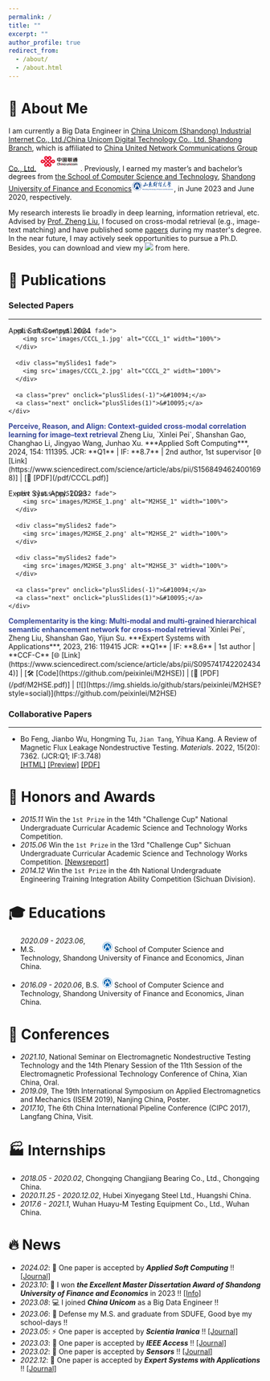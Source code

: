 ```yaml
---
permalink: /
title: ""
excerpt: ""
author_profile: true
redirect_from: 
  - /about/
  - /about.html
---
```


<span class='anchor' id='about-me'></span>

# 👀 About Me

I am currently a Big Data Engineer in [China Unicom (Shandong) Industrial Internet Co., Ltd./China Unicom Digital Technology Co., Ltd. Shandong Branch](https://www.cudt.com.cn/), which is affiliated to [China United Network Communications Group Co., Ltd.](https://www.chinaunicom.com.hk/en/global/home.php) <img src='./images/ChinaUnicom.png' style='width: 6em;'>. Previously, I earned my master’s and bachelor’s degrees from [the School of Computer Science and Technology](https://en.cs.sdufe.edu.cn/), [Shandong University of Finance and Economics](https://www.sdufe.edu.cn/)<img src='./images/SDUFE.png' style='width: 6em;'>, in June 2023 and June 2020, respectively. 

My research interests lie broadly in deep learning, information retrieval, etc. Advised by [Prof. Zheng Liu](https://cs.sdufe.edu.cn/info/1506/3458.htm), I focused on cross-modal retrieval (e.g., image-text matching) and have published some [papers](https://scholar.google.com/citations?user=A6Sd5csAAAAJ) during my master's degree. In the near future, I may actively seek opportunities to pursue a Ph.D. Besides, you can download and view my <a href='./pdf/Resume.pdf'><img src="https://img.shields.io/badge/-English Curriculum Vitae-299DE7?logo=gitbook&logoColor=white"></a> from here. 

# 📝 Publications 

### Selected Papers
---
<div class='paper-box'>
  <div class='paper-box-image'><div><div class="badge">Appl. Soft Comput. 2024</div>
    <div class="slideshow-container">

      <div class="mySlides1 fade">
        <img src='images/CCCL_1.jpg' alt="CCCL_1" width="100%">
      </div>

      <div class="mySlides1 fade">
        <img src='images/CCCL_2.jpg' alt="CCCL_2" width="100%">
      </div>

      <a class="prev" onclick="plusSlides(-1)">&#10094;</a>
      <a class="next" onclick="plusSlides(1)">&#10095;</a>
    </div>
  </div></div>
  <div class='paper-box-text' markdown="1">
  <strong><font color="#374798">Perceive, Reason, and Align: Context-guided cross-modal correlation learning for image–text retrieval</font></strong>  
  Zheng Liu, `Xinlei Pei`, Shanshan Gao, Changhao Li, Jingyao Wang, Junhao Xu.  
  ***Applied Soft Computing***, 2024, 154: 111395.  
  JCR: **Q1** | IF: **8.7** | 2nd author, 1st supervisor  
  [🌐 [Link](https://www.sciencedirect.com/science/article/abs/pii/S1568494624001698)] | [📄 [PDF](/pdf/CCCL.pdf)]
  </div>
</div>

<div class='paper-box'>
  <div class='paper-box-image'><div><div class="badge">Expert Syst. Appl. 2023</div>
    <div class="slideshow-container">

      <div class="mySlides2 fade">
        <img src='images/M2HSE_1.png' alt="M2HSE_1" width="100%">
      </div>

      <div class="mySlides2 fade">
        <img src='images/M2HSE_2.png' alt="M2HSE_2" width="100%">
      </div>

      <div class="mySlides2 fade">
        <img src='images/M2HSE_3.png' alt="M2HSE_3" width="100%">
      </div>

      <a class="prev" onclick="plusSlides(-1)">&#10094;</a>
      <a class="next" onclick="plusSlides(1)">&#10095;</a>
    </div>
  </div></div>
  <div class='paper-box-text' markdown="1">
  <strong><font color="#374798">Complementarity is the king: Multi-modal and multi-grained hierarchical semantic enhancement network for cross-modal retrieval</font></strong>  
  `Xinlei Pei`, Zheng Liu, Shanshan Gao, Yijun Su.  
  ***Expert Systems with Applications***, 2023, 216: 119415  
  JCR: **Q1** | IF: **8.6** | 1st author | **CCF-C**  
  [🌐 [Link](https://www.sciencedirect.com/science/article/abs/pii/S0957417422024344)]  | [🛠 [Code](https://github.com/peixinlei/M2HSE)] | [📄 [PDF](/pdf/M2HSE.pdf)] | [![](https://img.shields.io/github/stars/peixinlei/M2HSE?style=social)](https://github.com/peixinlei/M2HSE)
  </div>
</div>


<style>
  .slideshow-container {
    position: relative;
    max-width: 100%;
  }

  .mySlides1, .mySlides2 {
    display: none;
  }

  .slideshow-container:hover .prev, 
  .slideshow-container:hover .next {
    display: block;
  }

  .prev, .next {
    display: none; /* 默认隐藏 */
    cursor: pointer;
    position: absolute;
    top: 50%;
    width: auto;
    padding: 10px;
    margin-top: -22px;
    color: #374798; /* 深蓝色箭头 */
    font-weight: bold;
    font-size: 18px;
    transition: 0.6s ease;
    border-radius: 3px;
    user-select: none;
    background-color: rgba(0, 0, 0, 0.5); /* 半透明黑色背景 */
  }

  .next {
    right: 10px;
  }

  .prev {
    left: 10px;
  }

  .prev:hover, .next:hover {
    background-color: rgba(0, 0, 0, 0.8); /* 悬停时背景变为更深的黑色 */
  }
.badge {
  position: absolute;
  z-index: 2;
}

</style>

<script>
    let slideIndex1 = 1;
  showSlides(1, slideIndex1);

  let slideIndex2 = 1;
  showSlides(2, slideIndex2);

  function plusSlides(slideshow, n) {
    if (slideshow === 1) {
      showSlides(1, slideIndex1 += n);
    } else if (slideshow === 2) {
      showSlides(2, slideIndex2 += n);
    }
  }

  function showSlides(slideshow, n) {
    let i;
    let slides;
    if (slideshow === 1) {
      slides = document.getElementsByClassName("mySlides1");
      if (n > slides.length) {slideIndex1 = 1}
      if (n < 1) {slideIndex1 = slides.length}
      for (i = 0; i < slides.length; i++) {
        slides[i].style.display = "none";
      }
      slides[slideIndex1-1].style.display = "block";
    } else if (slideshow === 2) {
      slides = document.getElementsByClassName("mySlides2");
      if (n > slides.length) {slideIndex2 = 1}
      if (n < 1) {slideIndex2 = slides.length}
      for (i = 0; i < slides.length; i++) {
        slides[i].style.display = "none";
      }
      slides[slideIndex2-1].style.display = "block";
    }
  }
</script>



### Collaborative Papers
---
- Bo Feng, Jianbo Wu, Hongming Tu, `Jian Tang`, Yihua Kang. A Review of Magnetic Flux Leakage Nondestructive Testing. *Materials*. 2022, 15(20): 7362. (JCR:Q1; IF:3.748)  
[[HTML]](https://dx.doi.org/10.3390/ma15207362) [[Preview]](https://github.com/tangjyan/tangjyan.github.io/blob/main/pdf/FengB-2022-A%20Review%20of%20Magnetic%20Flux%20Leakage%20Nondestructive%20Testing.pdf) [[PDF]](/pdf/FengB-2022-A%20Review%20of%20Magnetic%20Flux%20Leakage%20Nondestructive%20Testing.pdf)


# 🏅 Honors and Awards
- *2015.11*  Win the `1st Prize` in the 14th "Challenge Cup" National Undergraduate Curricular Academic Science and Technology Works Competition.
- *2015.06* Win the `1st Prize` in the 13rd  "Challenge Cup" Sichuan Undergraduate Curricular Academic Science and Technology Works Competition. [[Newsreport]](https://www.sc.gov.cn/10462/10778/10876/2015/7/1/10341562.shtml)
- *2014.12* Win the `1st Prize` in the 4th National Undergraduate Engineering Training Integration Ability Competition (Sichuan Division).


# 🎓 Educations 

- <span style="display: inline-block; width: 159px;">*2020.09 - 2023.06*, M.S.</span> <a href="https://www.sdufe.edu.cn/"><img class="svg" src="/images/logo.svg" width="20pt" /></a> School of Computer Science and Technology, Shandong University of Finance and Economics, Jinan China.

- <span style="display: inline-block; width: 159px;">*2016.09 - 2020.06*, B.S.</span> <a href="https://www.sdufe.edu.cn/"><img class="svg" src="/images/logo.svg" width="20pt" /></a> School of Computer Science and Technology, Shandong University of Finance and Economics, Jinan China.

# 💬 Conferences

- *2021.10*, National Seminar on Electromagnetic Nondestructive Testing Technology and the 14th Plenary Session of the 11th Session of the Electromagnetic Professional Technology Conference of China, Xian China, Oral.
- *2019.09*, The 19th International Symposium on Applied Electromagnetics and Mechanics (ISEM 2019), Nanjing China, Poster.
- *2017.10*, The 6th China International Pipeline Conference (CIPC 2017), Langfang China, Visit.


# 🏭 Internships
- *2018.05 - 2020.02*, Chongqing Changjiang Bearing Co., Ltd., Chongqing China.
- *2020.11.25 - 2020.12.02*, Hubei Xinyegang Steel Ltd., Huangshi China.
- *2017.6 - 2021.1*, Wuhan Huayu-M Testing Equipment Co., Ltd., Wuhan China.
  
<!--
<a href="https://hits.seeyoufarm.com"><img src="https://hits.seeyoufarm.com/api/count/incr/badge.svg?url=https%3A%2F%2Fpeixinlei.github.io&count_bg=%2379C83D&title_bg=%23555555&icon=&icon_color=%23E7E7E7&title=page hits&edge_flat=false"/></a>
-->

# 🔥 News
- *2024.02*: 🔔 One paper is accepted by ***Applied Soft Computing*** !! [\[Journal\]](https://www.sciencedirect.com/science/article/abs/pii/S1568494624001698)
- *2023.10*: 🎁 I won ***the Excellent Master Dissertation Award of Shandong University of Finance and Economics*** in 2023 !! [\[Info\]](https://yjsy.sdufe.edu.cn/info/1031/3784.htm)
- *2023.08*: 💻 I joined ***China Unicom*** as a Big Data Engineer !!
- *2023.06*: 👔 Defense my M.S. and graduate from SDUFE, Good bye my school-days !!
- *2023.05*: ⚡ One paper is accepted by ***Scientia Iranica*** !! [\[Journal\]](https://scientiairanica.sharif.edu/article_23224.html)
- *2023.03*: 🎉 One paper is accepted by ***IEEE Access*** !! [\[Journal\]](https://www.sciencedirect.com/science/article/abs/pii/S1568494624001698)
- *2023.02*: 🎯 One paper is accepted by ***Sensors*** !! [\[Journal\]](https://www.mdpi.com/1424-8220/23/5/2559)
- *2022.12*: 💎 One paper is accepted by ***Expert Systems with Applications*** !! [\[Journal\]](https://www.sciencedirect.com/science/article/abs/pii/S0957417422024344)

<!-- <style>  
    .scrollable-area {  
        max-height: 170px;  
        overflow-y: auto;  
        box-shadow: 2px 2px 5px rgba(0, 0, 0, 0.1);  
        padding: 10px;  
        color: #333;
    }
    .pdf {
        text-decoration: none;
        color: #122c8b;
    }
    .code {
        text-decoration: none;
        color: #122c8b;
    }
    .title{
        color: #374798;
    }
</style>  

<div class="scrollable-area" style="width:100%;">
    <ul>
        <li><em>2024.05</em>: 📄 <strong>Preference Dissection</strong> paper is accepted by  ACL'24.</li>
        <li><em>2024.01</em>: 📄 Our <strong>Lemur</strong> paper(Agent Model) is accepted by ICLR'24 (<font color="#cc0000">Spotlight</font>, 5%).</li>  
        <li><em>2023.10</em>: 🔥 We've built <a href="https://github.com/xlang-ai/OpenAgents">OpenAgents</a>, an open platform for language agents in the wild!</li>  
        <li><em>2023.10</em>: 🙋 We have released <a href="https://arxiv.org/abs/2310.06830">Lemur-70B</a>, an agentic language model based on LLama-2!</li>  
        <li><em>2023.04</em>: 🔥 New <a href="https://arxiv.org/abs/2304.07995">preprint</a> applying <strong>symbolic tasks</strong> in <strong>instruction tuning</strong></li>  
        <li><em>2022.10</em>: 📄 Our <strong>TaCube</strong> paper(Table QA) is accepted by EMNLP'22 (<font color="#cc0000">Oral</font> Presentation).</li>  
    </ul>  
</div>  

# 📝 Publications 

### Selected Papers
---
<div class='paper-box'>
<div class='paper-box-image'>
<div>
<div class="badge">Appl. Soft Comput. 2024</div>
<img src='images/CCCL_1.jpg' alt="CCCL_1" width="100%">
</div></div>
<div class='paper-box-text' markdown="1">
  
<strong><font color="#374798">Perceive, Reason, and Align: Context-guided cross-modal correlation learning for image–text retrieval</font></strong>  
Zheng Liu, `Xinlei Pei`, Shanshan Gao, Changhao Li, Jingyao Wang, Junhao Xu.  
***Applied Soft Computing***, 2024, 154: 111395.  
JCR: **Q1** | IF: **8.7** | 2nd author, 1st supervisor | [🌐 [Link](https://www.sciencedirect.com/science/article/abs/pii/S1568494624001698)] | [📄 [PDF](/pdf/CCCL.pdf)]

</div>
</div>

<div class='paper-box'><div class='paper-box-image'><div><div class="badge">Sens. Actuators Phys. 2021</div><img src='images/sna2021.svg' alt="sym" width="100%"></div></div>
<div class='paper-box-text' markdown="1">

-	`Jian Tang`, Rongbiao Wang, Bocheng Liu, Yihua Kang. A novel magnetic flux leakage method based on the ferromagnetic lift-off layer with through groove. *Sensors and Actuators A: Physical*. 2021: 113091. (JCR:Q1; IF:4.291)  
[[HTML]](https://dx.doi.org/10.1016/j.sna.2021.113091) [[Preview]](https://github.com/tangjyan/tangjyan.github.io/blob/main/pdf/TangJ-2021-A%20novel%20magnetic%20flux%20leakage%20method%20based%20on%20the%20ferromagnetic%20lift-off%20layer.pdf) [📄[PDF]](/pdf/TangJ-2021-A%20novel%20magnetic%20flux%20leakage%20method%20based%20on%20the%20ferromagnetic%20lift-off%20layer.pdf)

</div>
</div>

<div class='paper-box'><div class='paper-box-image'><div><div class="badge">Int. J. Appl. Electrom. 2020</div><img src='images/ijaem2020.svg' alt="sym" width="100%"></div></div>
<div class='paper-box-text' markdown="1">

-	`Jian Tang`, Rongbiao Wang, Jikai Zhang, Yihua Kang. The influence of magnetic head’s pose on magnetic flux leakage detection. *International Journal of Applied Electromagnetics and Mechanics*. 2020, 64(1–4): 493–500. (JCR:Q4; IF:0.536)  
[[HTML]](https://dx.doi.org/10.3233/JAE-209356) [[Preview]](https://github.com/tangjyan/tangjyan.github.io/blob/main/pdf/TangJ-2020-The%20influence%20of%20magnetic%20head%E2%80%99s%20pose%20on%20magnetic%20flux%20leakage%20detection.pdf) [[PDF]](/pdf/TangJ-2020-The%20influence%20of%20magnetic%20head%E2%80%99s%20pose%20on%20magnetic%20flux%20leakage%20detection.pdf)

</div>
</div>
-->
